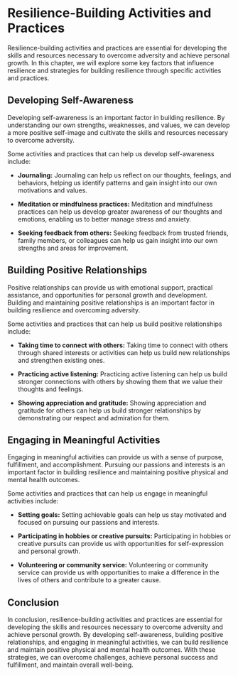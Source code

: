 Resilience-Building Activities and Practices
==============================================================================================

Resilience-building activities and practices are essential for developing the skills and resources necessary to overcome adversity and achieve personal growth. In this chapter, we will explore some key factors that influence resilience and strategies for building resilience through specific activities and practices.

Developing Self-Awareness
-------------------------

Developing self-awareness is an important factor in building resilience. By understanding our own strengths, weaknesses, and values, we can develop a more positive self-image and cultivate the skills and resources necessary to overcome adversity.

Some activities and practices that can help us develop self-awareness include:

* **Journaling:** Journaling can help us reflect on our thoughts, feelings, and behaviors, helping us identify patterns and gain insight into our own motivations and values.

* **Meditation or mindfulness practices:** Meditation and mindfulness practices can help us develop greater awareness of our thoughts and emotions, enabling us to better manage stress and anxiety.

* **Seeking feedback from others:** Seeking feedback from trusted friends, family members, or colleagues can help us gain insight into our own strengths and areas for improvement.

Building Positive Relationships
-------------------------------

Positive relationships can provide us with emotional support, practical assistance, and opportunities for personal growth and development. Building and maintaining positive relationships is an important factor in building resilience and overcoming adversity.

Some activities and practices that can help us build positive relationships include:

* **Taking time to connect with others:** Taking time to connect with others through shared interests or activities can help us build new relationships and strengthen existing ones.

* **Practicing active listening:** Practicing active listening can help us build stronger connections with others by showing them that we value their thoughts and feelings.

* **Showing appreciation and gratitude:** Showing appreciation and gratitude for others can help us build stronger relationships by demonstrating our respect and admiration for them.

Engaging in Meaningful Activities
---------------------------------

Engaging in meaningful activities can provide us with a sense of purpose, fulfillment, and accomplishment. Pursuing our passions and interests is an important factor in building resilience and maintaining positive physical and mental health outcomes.

Some activities and practices that can help us engage in meaningful activities include:

* **Setting goals:** Setting achievable goals can help us stay motivated and focused on pursuing our passions and interests.

* **Participating in hobbies or creative pursuits:** Participating in hobbies or creative pursuits can provide us with opportunities for self-expression and personal growth.

* **Volunteering or community service:** Volunteering or community service can provide us with opportunities to make a difference in the lives of others and contribute to a greater cause.

Conclusion
----------

In conclusion, resilience-building activities and practices are essential for developing the skills and resources necessary to overcome adversity and achieve personal growth. By developing self-awareness, building positive relationships, and engaging in meaningful activities, we can build resilience and maintain positive physical and mental health outcomes. With these strategies, we can overcome challenges, achieve personal success and fulfillment, and maintain overall well-being.
